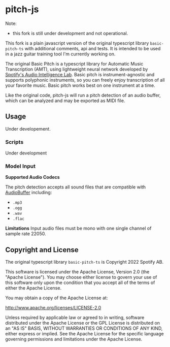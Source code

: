 # pitch-js

Note: 
- this fork is still under development and not operational.

This fork is a plain javascript version of the original typescript library `basic-pitch-ts` with additional comments, api and tests. It is intended to be used in a jazz guitar training tool I'm currently working on. 

The original Basic Pitch is a typescript library for Automatic Music Transcription (AMT), using lightweight neural network developed by [Spotify's Audio Intelligence Lab](https://research.atspotify.com/audio-intelligence/). Basic pitch is instrument-agnostic and supports polyphonic instruments, so you can freely enjoy transcription of all your favorite music. Basic pitch works best on one instrument at a time.

Like the original code, pitch-js will run a pitch detection of an audio buffer, which can be analyzed and may be exported as MIDI file. 

## Usage
Under developement. 

### Scripts
Under development

### Model Input

**Supported Audio Codecs**

The pitch detection accepts all sound files that are compatible with [AudioBuffer](https://developer.mozilla.org/en-US/docs/Web/API/AudioBuffer) including:

- `.mp3`
- `.ogg`
- `.wav`
- `.flac`

**Limitations**
Input audio files must be mono with one single channel of sample rate 22050. 

## Copyright and License
The original typescript library `basic-pitch-ts` is Copyright 2022 Spotify AB.

This software is licensed under the Apache License, Version 2.0 (the "Apache License"). You may choose either license to govern your use of this software only upon the condition that you accept all of the terms of either the Apache License.

You may obtain a copy of the Apache License at:

http://www.apache.org/licenses/LICENSE-2.0

Unless required by applicable law or agreed to in writing, software distributed under the Apache License or the GPL License is distributed on an "AS IS" BASIS, WITHOUT WARRANTIES OR CONDITIONS OF ANY KIND, either express or implied. See the Apache License for the specific language governing permissions and limitations under the Apache License.


